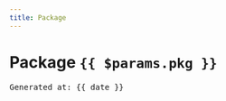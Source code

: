 ```yaml
---
title: Package
---
```


<script setup>
const date = __DATE__
</script>

# Package `{{ $params.pkg }}`

<pre>Generated at: {{ date }}</pre>
